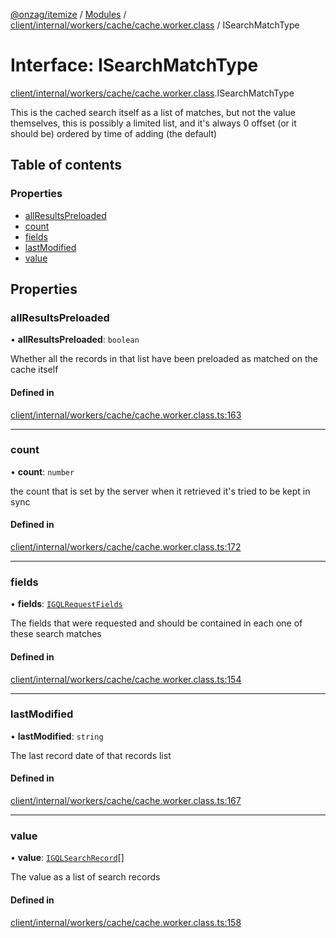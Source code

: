 [@onzag/itemize](../README.md) / [Modules](../modules.md) / [client/internal/workers/cache/cache.worker.class](../modules/client_internal_workers_cache_cache_worker_class.md) / ISearchMatchType

# Interface: ISearchMatchType

[client/internal/workers/cache/cache.worker.class](../modules/client_internal_workers_cache_cache_worker_class.md).ISearchMatchType

This is the cached search itself as a list of matches, but not the value
themselves, this is possibly a limited list, and it's always 0 offset
(or it should be) ordered by time of adding (the default)

## Table of contents

### Properties

- [allResultsPreloaded](client_internal_workers_cache_cache_worker_class.ISearchMatchType.md#allresultspreloaded)
- [count](client_internal_workers_cache_cache_worker_class.ISearchMatchType.md#count)
- [fields](client_internal_workers_cache_cache_worker_class.ISearchMatchType.md#fields)
- [lastModified](client_internal_workers_cache_cache_worker_class.ISearchMatchType.md#lastmodified)
- [value](client_internal_workers_cache_cache_worker_class.ISearchMatchType.md#value)

## Properties

### allResultsPreloaded

• **allResultsPreloaded**: `boolean`

Whether all the records in that list have been preloaded
as matched on the cache itself

#### Defined in

[client/internal/workers/cache/cache.worker.class.ts:163](https://github.com/onzag/itemize/blob/a24376ed/client/internal/workers/cache/cache.worker.class.ts#L163)

___

### count

• **count**: `number`

the count that is set by the server when it retrieved
it's tried to be kept in sync

#### Defined in

[client/internal/workers/cache/cache.worker.class.ts:172](https://github.com/onzag/itemize/blob/a24376ed/client/internal/workers/cache/cache.worker.class.ts#L172)

___

### fields

• **fields**: [`IGQLRequestFields`](gql_querier.IGQLRequestFields.md)

The fields that were requested and should be contained
in each one of these search matches

#### Defined in

[client/internal/workers/cache/cache.worker.class.ts:154](https://github.com/onzag/itemize/blob/a24376ed/client/internal/workers/cache/cache.worker.class.ts#L154)

___

### lastModified

• **lastModified**: `string`

The last record date of that records list

#### Defined in

[client/internal/workers/cache/cache.worker.class.ts:167](https://github.com/onzag/itemize/blob/a24376ed/client/internal/workers/cache/cache.worker.class.ts#L167)

___

### value

• **value**: [`IGQLSearchRecord`](gql_querier.IGQLSearchRecord.md)[]

The value as a list of search records

#### Defined in

[client/internal/workers/cache/cache.worker.class.ts:158](https://github.com/onzag/itemize/blob/a24376ed/client/internal/workers/cache/cache.worker.class.ts#L158)

